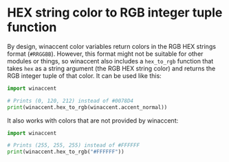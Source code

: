 # HEX string color to RGB integer tuple function

By design, winaccent color variables return colors in the RGB HEX strings format (`#RRGGBB`). However, this format might not be suitable for other modules or things, so winaccent also includes a `hex_to_rgb` function that takes `hex` as a string argument (the RGB HEX string color) and returns the RGB integer tuple of that color. It can be used like this:

```python
import winaccent

# Prints (0, 120, 212) instead of #0078D4
print(winaccent.hex_to_rgb(winaccent.accent_normal))
```

It also works with colors that are not provided by winaccent:

```python
import winaccent

# Prints (255, 255, 255) instead of #FFFFFF
print(winaccent.hex_to_rgb("#FFFFFF"))
```